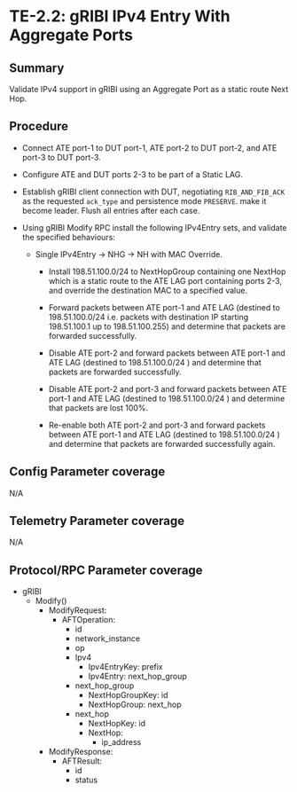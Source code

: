 # TE-2.2: gRIBI IPv4 Entry With Aggregate Ports

## Summary

Validate IPv4 support in gRIBI using an Aggregate Port as a static route Next Hop.

## Procedure

*   Connect ATE port-1 to DUT port-1, ATE port-2 to DUT port-2, and ATE port-3
    to DUT port-3.
*   Configure ATE and DUT ports 2-3 to be part of a Static LAG.
*   Establish gRIBI client connection with DUT, negotiating `RIB_AND_FIB_ACK` as
    the requested `ack_type` and persistence mode `PRESERVE`. make it become
    leader. Flush all entries after each case.
*   Using gRIBI Modify RPC install the following IPv4Entry sets, and validate
    the specified behaviours:

    *   Single IPv4Entry -> NHG -> NH with MAC Override.

        *   Install 198.51.100.0/24 to NextHopGroup containing one NextHop which
            is a static route to the ATE LAG port containing ports 2-3, and
            override the destination MAC to a specified value.

        *   Forward packets between ATE port-1 and ATE LAG (destined to
            198.51.100.0/24 i.e. packets with destination IP starting
            198.51.100.1 up to 198.51.100.255) and determine that packets are
            forwarded successfully.

        *   Disable ATE port-2 and forward packets between ATE port-1 and ATE
            LAG (destined to 198.51.100.0/24 ) and determine that packets are
            forwarded successfully.

        *   Disable ATE port-2 and port-3 and forward packets between ATE port-1
            and ATE LAG (destined to 198.51.100.0/24 ) and determine that
            packets are lost 100%.

        *   Re-enable both ATE port-2 and port-3 and forward packets between ATE
            port-1 and ATE LAG (destined to 198.51.100.0/24 ) and determine that
            packets are forwarded successfully again.

## Config Parameter coverage

N/A

## Telemetry Parameter coverage

N/A

## Protocol/RPC Parameter coverage

*   gRIBI
    *   Modify()
        *   ModifyRequest:
            *   AFTOperation:
                *   id
                *   network_instance
                *   op
                *   Ipv4
                    *   Ipv4EntryKey: prefix
                    *   Ipv4Entry: next_hop_group
                *   next_hop_group
                    *   NextHopGroupKey: id
                    *   NextHopGroup: next_hop
                *   next_hop
                    *   NextHopKey: id
                    *   NextHop:
                        *   ip_address
        *   ModifyResponse:
            *   AFTResult:
                *   id
                *   status
